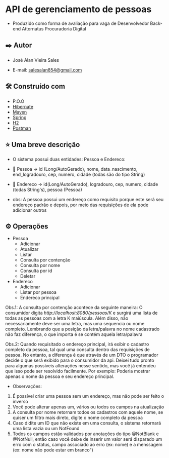 # API de gerenciamento de pessoas

- Produzido como forma de avaliação para vaga de Desenvolvedor Back-end Attornatus Procuradoria Digital

## ✒️ Autor

* José Alan Vieira Sales
 - E-mail: salesalan854@gmail.com

## 🛠️ Construído com

* P.O.O
* [Hibernate](https://hibernate.org) 
* [Maven](https://maven.apache.org/) 
* [Spring](https://spring.io/projects/spring-boot)
* [H2](https://www.h2database.com/html/quickstart.html)
* [Postman](https://www.postman.com/product/what-is-postman/)

## ⭐ Uma breve descrição
* O sistema possui duas entidades: Pessoa e Endereco:
- 👤 Pessoa -> id (Long/AutoGerado), nome, data_nascimento, end_logradouro, cep, numero, cidade (todas são do tipo String)

- 🏡 Endereco -> id(Long/AutoGerado), logradouro, cep, numero, cidade (todas String's), pessoa (Pessoa)

 - obs: A pessoa possui um endereço como requisito porque este será seu endereço padrão e depois, por meio das requisições de <Endereco> ela pode adicionar outros

## ⚙️ Operações
* Pessoa
  * Adicionar
  * Atualizar
  * Listar
  * Consulta por contenção
  * Consulta por nome
  * Consulta por id 
  * Deletar
* Endereco
  * Adicionar
  * Listar por pessoa
  * Endereco principal
  
Obs.1: A consulta por contenção acontece da seguinte maneira: O consumidor digita _http://localhost:8080/pessoas/K_ e surgirá uma lista de todas as pessoas com a letra K maiúscula. Além disso, não necessariamente deve ser uma letra, mas uma sequencia ou nome completo. Lembrando que a posição da letra/palavra no nome cadastrado não faz diferença, o que importa é se contém aquela letra/palavra

Obs.2: Quando requisitado o endereço principal, irá exibir o cadastro completo da pessoa, tal qual uma consulta dentro das requisições de pessoa. No entanto, a diferença é que através de um DTO o programador decide o que será exibido para o consumidor da api. Deixei tudo pronto para algumas possíveis alterações nesse sentido, mas você já entendeu que isso pode ser resolvido facilmente. Por exemplo: Poderia mostrar apenas o nome da pessoa e seu endereço principal.

* Observações: 
1. É possível criar uma pessoa sem um endereço, mas não pode ser feito o inverso
2. Você pode alterar apenas um, vários ou todos os campos na atualização
3. A consulta por nome retornam todos os cadastros com aquele nome, se quiser um filtro mais direto, digite o nome completo da pessoa
4. Caso didite um ID que não existe em uma consulta, o sistema retornará uma lista vazia ou um NotFound
5. Todos os campos estão validados por anotações do tipo @NotBlank e @NotNull, então caso você deixe de inserir um valor será disparado um erro com o status, campo associado ao erro (ex: nome) e a menssagem (ex: nome não pode estar em branco")
